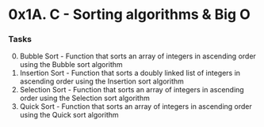 # 0x1A. C - Sorting algorithms & Big O

### Tasks 

0. Bubble Sort - Function that sorts an array of integers in ascending order using the Bubble sort algorithm
1. Insertion Sort - Function that sorts a doubly linked list of integers in ascending order using the Insertion sort algorithm
2. Selection Sort - Function that sorts an array of integers in ascending order using the Selection sort algorithm
3. Quick Sort - Function that sorts an array of integers in ascending order using the Quick sort algorithm
